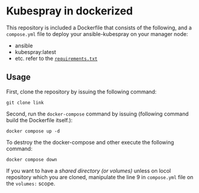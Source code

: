 # Kubespray in dockerized

This repository is included a Dockerfile that consists of the following, and a `compose.yml` file to deploy your ansible-kubespray on your manager node:
* ansible
* kubespray:latest
* etc. refer to the [`requirements.txt`](https://github.com/kubernetes-sigs/kubespray/blob/master/requirements.txt)

## Usage
First, clone the repository by issuing the following command:
```
git clone link
```

Second, run the `docker-compose` command by issuing (following command build the Dockerfile itself.):
```
docker compose up -d
```

To destroy the the docker-compose and other execute the following command:
```
docker compose down
```

If you want to have a _shared directory (or volumes)_ unless on locol repository which you are cloned, manipulate the line 9 in `compose.yml` file on the `volumes:` scope.